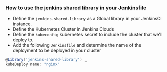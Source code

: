 ### How to use the jenkins shared library in your Jenkinsfile
* Define the `jenkins-shared-library` as a Global library in your JenkinsCI instance. 
* Define the Kubernetes Cluster in Jenkins Clouds
* Define the `kubeconfig` kubernetes secret to include the cluster that we'll deploy to.
* Add the following `Jenkinsfile` and determine the name of the deployment to be deployed in your cluster
```groovy
@Library('jenkins-shared-library') _
kubeDeploy name: "nginx"
```